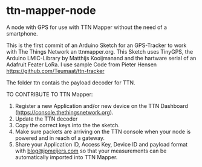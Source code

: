 # ttn-mapper-node
A node with GPS for use with TTN Mapper without the need of a smartphone.

This is the first commit of an Arduino Sketch for an GPS-Tracker to work with The Things Network an ttnmapper.org. This Sketch uses TinyGPS, the Arduino LMIC-Library by Matthijs Kooijmanand and the hartware serial of an Adafruit Feater LoRa. I use sample Code from Pieter Hensen https://github.com/Teumaat/ttn-tracker

The folder ttn contais the payload decoder for TTN.

TO CONTRIBUTE TO TTN Mapper:
 1. Register a new Application and/or new device on the
    TTN Dashboard (https://console.thethingsnetwork.org).
 2. Update the TTN decoder    
 3. Copy the correct keys into the the sketch.
 4. Make sure packets are arriving on the TTN console when your node is
    powered and in reach of a gateway.
 5. Share your Application ID, Access Key, Device ID and payload format with
    blog@jpmeijers.com so that your measurements can be automatically
    imported into TTN Mapper.
